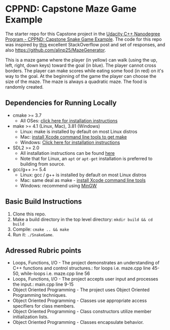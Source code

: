 # CPPND: Capstone Maze Game Example

The starter repo for this Capstone project in the [Udacity C++ Nanodegree Program - CPPND: Capstone Snake Game Example](https://github.com/udacity/CppND-Capstone-Snake-Game). The code for this repo was inspired by [this](https://codereview.stackexchange.com/questions/212296/snake-game-in-c-with-sdl) excellent StackOverflow post and set of responses, and also https://github.com/alinp25/MazeGenerator.

This is a maze game where the player (in yellow) can walk (using the up, left, right, down keys) toward the goal (in blue). The player cannot cross borders. The player can make scores while eating some food (in red) on it's way to the goal. At the beginning of the game the player can choose the size of the maze. The maze is always a quadratic maze. The food is randomly created.

## Dependencies for Running Locally
* cmake >= 3.7
  * All OSes: [click here for installation instructions](https://cmake.org/install/)
* make >= 4.1 (Linux, Mac), 3.81 (Windows)
  * Linux: make is installed by default on most Linux distros
  * Mac: [install Xcode command line tools to get make](https://developer.apple.com/xcode/features/)
  * Windows: [Click here for installation instructions](http://gnuwin32.sourceforge.net/packages/make.htm)
* SDL2 >= 2.0
  * All installation instructions can be found [here](https://wiki.libsdl.org/Installation)
  * Note that for Linux, an `apt` or `apt-get` installation is preferred to building from source.
* gcc/g++ >= 5.4
  * Linux: gcc / g++ is installed by default on most Linux distros
  * Mac: same deal as make - [install Xcode command line tools](https://developer.apple.com/xcode/features/)
  * Windows: recommend using [MinGW](http://www.mingw.org/)

## Basic Build Instructions

1. Clone this repo.
2. Make a build directory in the top level directory: `mkdir build && cd build`
3. Compile: `cmake .. && make`
4. Run it: `./SnakeGame`.

## Adressed Rubric points

* Loops, Functions, I/O - The project demonstrates an understanding of C++ functions and control structures.: for loops i.e. maze.cpp line 45-50, while-loops i.e. maze.cpp line 56
* Loops, Functions, I/O - The project accepts user input and processes the input.: main.cpp line 9-15
* Object Oriented Programming - The project uses Object Oriented Programming techniques.
* Object Oriented Programming - Classes use appropriate access specifiers for class members.
* Object Oriented Programming - Class constructors utilize member initialization lists.
* Object Oriented Programming - Classes encapsulate behavior.